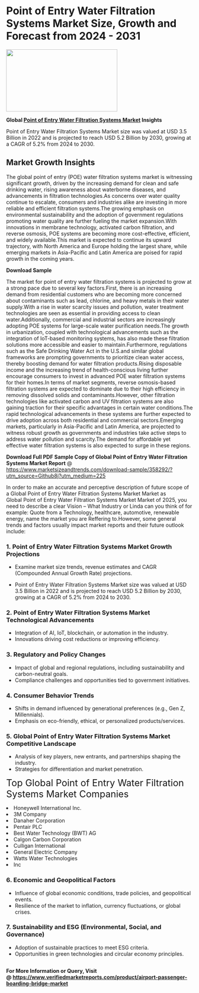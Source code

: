 <H1>Point of Entry Water Filtration Systems Market Size, Growth and Forecast from 2024 - 2031</H1><img class="aligncenter size-medium wp-image-584254" src="https://thirdeyenews.in/wp-content/uploads/2024/09/Global-Market-Research-300x168.jpeg" alt="" width="300" height="168" /><p><strong>Global&nbsp;<a href="https://www.marketsizeandtrends.com/download-sample/358292/?utm_source=Github8j?utm_medium=225">Point of Entry Water Filtration Systems Market</a> Insights</strong></p><p>Point of Entry Water Filtration Systems Market size was valued at USD 3.5 Billion in 2022 and is projected to reach USD 5.2 Billion by 2030, growing at a CAGR of 5.2% from 2024 to 2030.</p><p><h2>Market Growth Insights</h2> <p>The global point of entry (POE) water filtration systems market is witnessing significant growth, driven by the increasing demand for clean and safe drinking water, rising awareness about waterborne diseases, and advancements in filtration technologies.As concerns over water quality continue to escalate, consumers and industries alike are investing in more reliable and efficient filtration systems.The growing emphasis on environmental sustainability and the adoption of government regulations promoting water quality are further fueling the market expansion.With innovations in membrane technology, activated carbon filtration, and reverse osmosis, POE systems are becoming more cost-effective, efficient, and widely available.This market is expected to continue its upward trajectory, with North America and Europe holding the largest share, while emerging markets in Asia-Pacific and Latin America are poised for rapid growth in the coming years.</p> <p><strong>Download Sample</strong></p> <p>The market for point of entry water filtration systems is projected to grow at a strong pace due to several key factors.First, there is an increasing demand from residential customers who are becoming more concerned about contaminants such as lead, chlorine, and heavy metals in their water supply.With a rise in water scarcity issues and pollution, water treatment technologies are seen as essential in providing access to clean water.Additionally, commercial and industrial sectors are increasingly adopting POE systems for large-scale water purification needs.The growth in urbanization, coupled with technological advancements such as the integration of IoT-based monitoring systems, has also made these filtration solutions more accessible and easier to maintain.Furthermore, regulations such as the Safe Drinking Water Act in the U.S.and similar global frameworks are prompting governments to prioritize clean water access, thereby boosting demand for water filtration products.Rising disposable income and the increasing trend of health-conscious living further encourage consumers to invest in advanced POE water filtration systems for their homes.In terms of market segments, reverse osmosis-based filtration systems are expected to dominate due to their high efficiency in removing dissolved solids and contaminants.However, other filtration technologies like activated carbon and UV filtration systems are also gaining traction for their specific advantages in certain water conditions.The rapid technological advancements in these systems are further expected to drive adoption across both residential and commercial sectors.Emerging markets, particularly in Asia-Pacific and Latin America, are projected to witness robust growth as governments and industries take active steps to address water pollution and scarcity.The demand for affordable yet effective water filtration systems is also expected to surge in these regions.<p><span class=""><strong>Download Full PDF Sample Copy of Global Point of Entry Water Filtration Systems Market Report</strong> @ <a href="https://www.marketsizeandtrends.com/download-sample/358292/?utm_source=Github8j?utm_medium=225" target="_blank">https://www.marketsizeandtrends.com/download-sample/358292/?utm_source=Github8j?utm_medium=225</a></span></p><p>In order to make an accurate and perceptive description of future scope of a Global&nbsp;Point of Entry Water Filtration Systems Market Market as Global&nbsp;Point of Entry Water Filtration Systems Market Market of 2025, you need to describe a clear Vision &ndash; What Industry or Linda can you think of for example: Quote from a Technology, healthcare, automotive, renewable energy, name the market you are Reffering to.However, some general trends and factors usually impact market reports and their future outlook include:</p><h3>1.&nbsp;<strong>Point of Entry Water Filtration Systems Market Growth Projections</strong></h3><ul><li>Examine market size trends, revenue estimates and CAGR (Compounded Annual Growth Rate) projections.</li><li><p>Point of Entry Water Filtration Systems Market size was valued at USD 3.5 Billion in 2022 and is projected to reach USD 5.2 Billion by 2030, growing at a CAGR of 5.2% from 2024 to 2030.</p></li></ul><h3>2.&nbsp;<strong>Point of Entry Water Filtration Systems Market Technological Advancements</strong></h3><ul><li>Integration of AI, IoT, blockchain, or automation in the industry.</li><li>Innovations driving cost reductions or improving efficiency.</li></ul><h3>3.&nbsp;<strong>Regulatory and Policy Changes</strong></h3><ul><li>Impact of global and regional regulations, including sustainability and carbon-neutral goals.</li><li>Compliance challenges and opportunities tied to government initiatives.</li></ul><h3>4.&nbsp;<strong>Consumer Behavior Trends</strong></h3><ul><li>Shifts in demand influenced by generational preferences (e.g., Gen Z, Millennials).</li><li>Emphasis on eco-friendly, ethical, or personalized products/services.</li></ul><h3>5.&nbsp;<strong>Global Point of Entry Water Filtration Systems Market Competitive Landscape</strong></h3><ul><li>Analysis of key players, new entrants, and partnerships shaping the industry.</li><li>Strategies for differentiation and market penetration.</li></ul><p data-pm-slice="1 1 []"><span style="color: inherit; font-family: inherit; font-size: 25px;">Top Global Point of Entry Water Filtration Systems Market Companies</span></p><div class="" data-test-id=""><p><li>Honeywell International Inc.</li><li> 3M Company</li><li> Danaher Corporation</li><li> Pentair PLC</li><li> Best Water Technology (BWT) AG</li><li> Calgon Carbon Corporation</li><li> Culligan International</li><li> General Electric Company</li><li> Watts Water Technologies</li><li> Inc</li></p></div><h3>6.&nbsp;<strong>Economic and Geopolitical Factors</strong></h3><ul><li>Influence of global economic conditions, trade policies, and geopolitical events.</li><li>Resilience of the market to inflation, currency fluctuations, or global crises.</li></ul><h3>7.&nbsp;<strong>Sustainability and ESG (Environmental, Social, and Governance)</strong></h3><ul><li>Adoption of sustainable practices to meet ESG criteria.</li><li>Opportunities in green technologies and circular economy principles.</li></ul><h2><strong style="font-size: 14px;">For More Information or Query, Visit @&nbsp;</strong><a style="background-color: #ffffff; font-size: 14px;" href="https://www.marketsizeandtrends.com/report/point-of-entry-water-filtration-systems-market/" target="_blank">https://www.verifiedmarketreports.com/product/airport-passenger-boarding-bridge-market</a></h2>